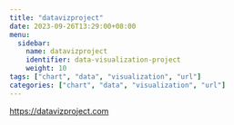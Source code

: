```yaml
---
title: "datavizproject"
date: 2023-09-26T13:29:00+08:00
menu:
  sidebar:
    name: datavizproject
    identifier: data-visualization-project
    weight: 10
tags: ["chart", "data", "visualization", "url"]
categories: ["chart", "data", "visualization", "url"]
---
```


https://datavizproject.com

